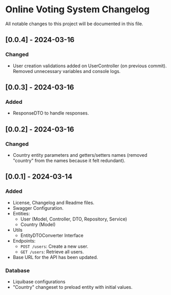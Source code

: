 # Online Voting System Changelog

All notable changes to this project will be documented in this file.

## [0.0.4] - 2024-03-16

### Changed

- User creation validations added on UserController (on previous commit). Removed unnecessary variables and console logs.

## [0.0.3] - 2024-03-16

### Added

- ResponseDTO to handle responses.

## [0.0.2] - 2024-03-16

### Changed

- Country entity parameters and getters/setters names (removed "country" from the names because it felt redundant).

## [0.0.1] - 2024-03-14

### Added

- License, Changelog and Readme files.
- Swagger Configuration.
- Entities:
  - User (Model, Controller, DTO, Repository, Service)
  - Country (Model)
- Utils
  - EntityDTOConverter Interface
- Endpoints:
  - `POST /users`: Create a new user.
  - `GET /users`: Retrieve all users.
- Base URL for the API has been updated.

### Database

- Liquibase configurations 
- "Country" changeset to preload entity with initial values.

